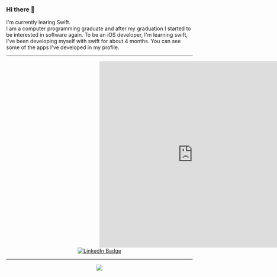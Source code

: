 ### Hi there 👋
  I'm currently learing Swift. <br>
  I am a computer programming graduate and after my graduation I started to be interested in software again.
  To be an iOS developer, I'm learning swift, I've been developing myself with swift for about 4 months. You can see some of the apps I've developed in my profile.
  
  <hr>
  <div style="width:100%;height:0;padding-bottom:100%;position:relative;" align="center">
    <iframe src="https://giphy.com/embed/HscDLzkO8EOTmgkhQP" width="100%" height="100%" style="position:absolute" frameBorder="0" class="giphy-embed" allowFullScreen>
    </iframe>
</div>



 <div id="badges" align="center">
 <a href = "https://www.linkedin.com/in/muhammed-yildirim-84ba51130/">
  <img src="https://img.shields.io/badge/LinkedIn-blue?style=for-the-badge&logo=linkedin&logoColor=white" alt="LinkedIn Badge"/>
  </a>
</div>

<hr>


<div id="stats" align="center">
    <a href="https://git.io/streak-stats"><img src="http://github-readme-streak-stats.herokuapp.com?user=myildirim48&theme=icegray)"/></a>

</div>  



<!--
**myildirim48/myildirim48** is a ✨ _special_ ✨ repository because its `README.md` (this file) appears on your GitHub profile.

Here are some ideas to get you started:

- 🔭 I’m currently working on ...
- 🌱 I’m currently learning ...
- 👯 I’m looking to collaborate on ...
- 🤔 I’m looking for help with ...
- 💬 Ask me about ...
- 📫 How to reach me: ...
- 😄 Pronouns: ...
- ⚡ Fun fact: ...
-->


